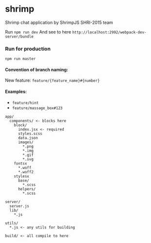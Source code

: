 # shrimp
Shrimp chat application by ShrimpJS SHRI-2015 team

Run `npm run dev`
And see to here `http://localhost:2992/webpack-dev-server/bundle`

### Run for production
`npm run master`

#### Convention of branch naming:
New feature: `feature/{feature_name}#{number}`

#### Examples:

  * `feature/hint`
  * `feature/massage_box#123`

```
app/
  components/ <- blocks here
    block/
      index.jsx <- required
      styles.scss
      data.json
      images/
        *.png
        *.img
        *.gif
        *.svg
    fontsх
      *.woff
      *.woff2
    stylesх
      base/
        *.scss
      helpers/
        *.scss

server/
  server.js
  lib/
    *.js

utils/
  *.js <- any utils for building

build/ <- all compile to here
```
